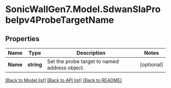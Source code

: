 # SonicWallGen7.Model.SdwanSlaProbeIpv4ProbeTargetName

## Properties

Name | Type | Description | Notes
------------ | ------------- | ------------- | -------------
**Name** | **string** | Set the probe target to named address object. | [optional] 

[[Back to Model list]](../README.md#documentation-for-models) [[Back to API list]](../README.md#documentation-for-api-endpoints) [[Back to README]](../README.md)

